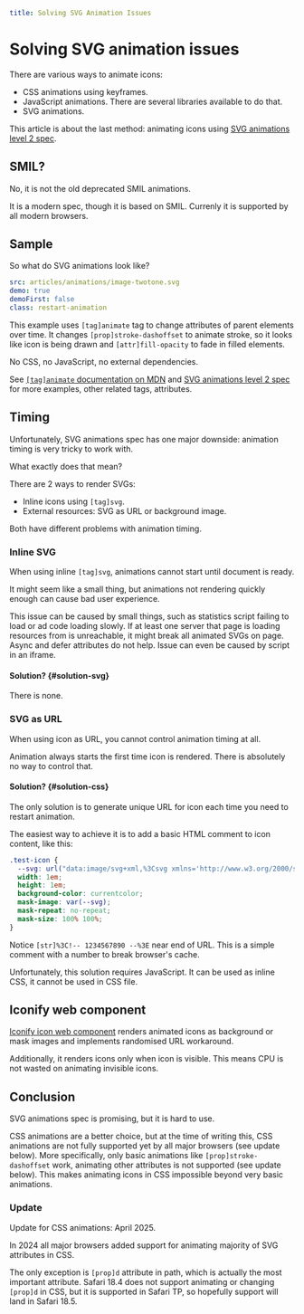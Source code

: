 ```yaml
title: Solving SVG Animation Issues
```

# Solving SVG animation issues

There are various ways to animate icons:

- CSS animations using keyframes.
- JavaScript animations. There are several libraries available to do that.
- SVG animations.

This article is about the last method: animating icons using [SVG animations level 2 spec](https://svgwg.org/specs/animations/).

## SMIL?

No, it is not the old deprecated SMIL animations.

It is a modern spec, though it is based on SMIL. Currenly it is supported by all modern browsers.

## Sample

So what do SVG animations look like?

```yaml
src: articles/animations/image-twotone.svg
demo: true
demoFirst: false
class: restart-animation
```

This example uses `[tag]animate` tag to change attributes of parent elements over time. It changes `[prop]stroke-dashoffset` to animate stroke, so it looks like icon is being drawn and `[attr]fill-opacity` to fade in filled elements.

No CSS, no JavaScript, no external dependencies.

See [`[tag]animate` documentation on MDN](https://developer.mozilla.org/en-US/docs/Web/SVG/Element/animate) and [SVG animations level 2 spec](https://svgwg.org/specs/animations/) for more examples, other related tags, attributes.

## Timing

Unfortunately, SVG animations spec has one major downside: animation timing is very tricky to work with.

What exactly does that mean?

There are 2 ways to render SVGs:

- Inline icons using `[tag]svg`.
- External resources: SVG as URL or background image.

Both have different problems with animation timing.

### Inline SVG

When using inline `[tag]svg`, animations cannot start until document is ready.

It might seem like a small thing, but animations not rendering quickly enough can cause bad user experience.

This issue can be caused by small things, such as statistics script failing to load or ad code loading slowly. If at least one server that page is loading resources from is unreachable, it might break all animated SVGs on page. Async and defer attributes do not help. Issue can even be caused by script in an iframe.

#### Solution? {#solution-svg}

There is none.

### SVG as URL

When using icon as URL, you cannot control animation timing at all.

Animation always starts the first time icon is rendered. There is absolutely no way to control that.

#### Solution? {#solution-css}

The only solution is to generate unique URL for icon each time you need to restart animation.

The easiest way to achieve it is to add a basic HTML comment to icon content, like this:

```css
.test-icon {
  --svg: url("data:image/svg+xml,%3Csvg xmlns='http://www.w3.org/2000/svg' width='24' height='24' viewBox='0 0 24 24'%3E%3Cg fill='none' stroke='currentColor' stroke-linecap='round' stroke-linejoin='round' stroke-width='2'%3E%3Cpath stroke-dasharray='20' stroke-dashoffset='20' d='M3 12h17.5'%3E%3Canimate fill='freeze' attributeName='stroke-dashoffset' dur='0.2s' values='20;0' /%3E%3C/path%3E%3Cpath stroke-dasharray='12' stroke-dashoffset='12' d='M21 12l-7 7M21 12l-7 -7'%3E%3Canimate fill='freeze' attributeName='stroke-dashoffset' begin='0.2s' dur='0.2s' values='12;0' /%3E%3C/path%3E%3C/g%3E%3C!-- 1234567890 --%3E%3C/svg%3E");
  width: 1em;
  height: 1em;
  background-color: currentcolor;
  mask-image: var(--svg);
  mask-repeat: no-repeat;
  mask-size: 100% 100%;
}
```

Notice `[str]%3C!-- 1234567890 --%3E` near end of URL. This is a simple comment with a number to break browser's cache.

Unfortunately, this solution requires JavaScript. It can be used as inline CSS, it cannot be used in CSS file.

## Iconify web component

[Iconify icon web component](/docs/iconify-icon/index.md) renders animated icons as background or mask images and implements randomised URL workaround.

Additionally, it renders icons only when icon is visible. This means CPU is not wasted on animating invisible icons.

## Conclusion

SVG animations spec is promising, but it is hard to use.

CSS animations are a better choice, but at the time of writing this, CSS animations are not fully supported yet by all major browsers (see update below). More specifically, only basic animations like `[prop]stroke-dashoffset` work, animating other attributes is not supported (see update below). This makes animating icons in CSS impossible beyond very basic animations.

### Update

Update for CSS animations: April 2025.

In 2024 all major browsers added support for animating majority of SVG attributes in CSS.

The only exception is `[prop]d` attribute in path, which is actually the most important attribute. Safari 18.4 does not support animating or changing `[prop]d` in CSS, but it is supported in Safari TP, so hopefully support will land in Safari 18.5.
